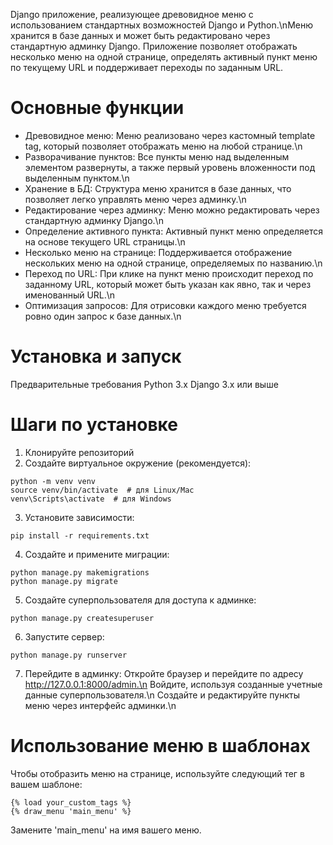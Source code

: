 Django приложение, реализующее древовидное меню с использованием стандартных возможностей Django и Python.\nМеню хранится в базе данных и может быть редактировано через стандартную админку Django. Приложение позволяет отображать несколько меню на одной странице, определять активный пункт меню по текущему URL и поддерживает переходы по заданным URL.
# Основные функции
* Древовидное меню: Меню реализовано через кастомный template tag, который позволяет отображать меню на любой странице.\n
* Разворачивание пунктов: Все пункты меню над выделенным элементом развернуты, а также первый уровень вложенности под выделенным пунктом.\n
* Хранение в БД: Структура меню хранится в базе данных, что позволяет легко управлять меню через админку.\n
* Редактирование через админку: Меню можно редактировать через стандартную админку Django.\n
* Определение активного пункта: Активный пункт меню определяется на основе текущего URL страницы.\n
* Несколько меню на странице: Поддерживается отображение нескольких меню на одной странице, определяемых по названию.\n
* Переход по URL: При клике на пункт меню происходит переход по заданному URL, который может быть указан как явно, так и через именованный URL.\n
* Оптимизация запросов: Для отрисовки каждого меню требуется ровно один запрос к базе данных.\n
# Установка и запуск
Предварительные требования
Python 3.x
Django 3.x или выше
# Шаги по установке
1) Клонируйте репозиторий
2) Создайте виртуальное окружение (рекомендуется):
```
python -m venv venv
source venv/bin/activate  # для Linux/Mac
venv\Scripts\activate  # для Windows
```

3) Установите зависимости:
```
pip install -r requirements.txt
```

4) Создайте и примените миграции:
```
python manage.py makemigrations
python manage.py migrate
```

5) Создайте суперпользователя для доступа к админке:
```
python manage.py createsuperuser
```

6) Запустите сервер:
```
python manage.py runserver
```

7) Перейдите в админку:
Откройте браузер и перейдите по адресу http://127.0.0.1:8000/admin.\n
Войдите, используя созданные учетные данные суперпользователя.\n
Создайте и редактируйте пункты меню через интерфейс админки.\n

# Использование меню в шаблонах
Чтобы отобразить меню на странице, используйте следующий тег в вашем шаблоне:
```text
{% load your_custom_tags %}
{% draw_menu 'main_menu' %}
```
Замените 'main_menu' на имя вашего меню.
